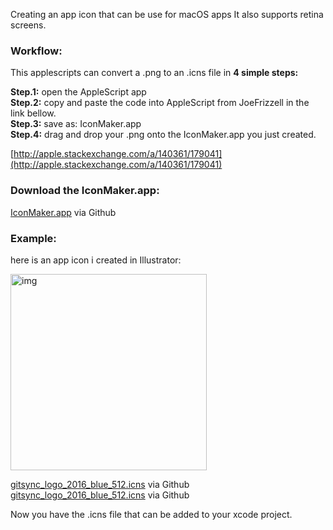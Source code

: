 Creating an app icon that can be use for macOS apps<!--more--> It also supports retina screens.

### Workflow:

This applescripts can convert a .png to an .icns file in **4 simple steps:** 

**Step.1:** open the AppleScript app  
**Step.2:** copy and paste the code into AppleScript from JoeFrizzell in the link bellow.   
**Step.3:** save as: IconMaker.app   
**Step.4:** drag and drop your .png onto the IconMaker.app you just created.  

[http://apple.stackexchange.com/a/140361/179041](http://apple.stackexchange.com/a/140361/179041) 

### Download the IconMaker.app:

[IconMaker.app](https://raw.githubusercontent.com/stylekit/img/master/iconmaker.app) via Github

### Example:

here is an app icon i created in Illustrator:  

<img width="314" alt="img" src="https://dl.dropboxusercontent.com/u/2559476/gitsync_logo_2016_blue.png">

[gitsync_logo_2016_blue_512.icns](https://raw.githubusercontent.com/stylekit/img/master/gitsync_logo_2016_blue_512.icns) via Github
[gitsync_logo_2016_blue_512.icns](https://raw.githubusercontent.com/stylekit/img/master/gitsync_logo_2016_blue_1024.icns.icns) via Github

Now you have the .icns file that can be added to your xcode project. 

